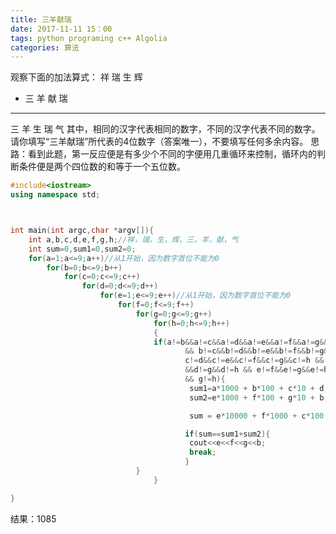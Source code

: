```yaml
---
title: 三羊献瑞
date: 2017-11-11 15：00
tags: python programing c++ Algolia
categories: 算法
---
```



观察下面的加法算式：
      祥 瑞 生 辉
  +   三 羊 献 瑞
-------------------
   三 羊 生 瑞 气
其中，相同的汉字代表相同的数字，不同的汉字代表不同的数字。
请你填写“三羊献瑞”所代表的4位数字（答案唯一），不要填写任何多余内容。
思路：看到此题，第一反应便是有多少个不同的字便用几重循环来控制，循环内的判断条件便是两个四位数的和等于一个五位数。


```c++
#include<iostream>
using namespace std;



int main(int argc,char *argv[]){
	int a,b,c,d,e,f,g,h;//祥，瑞，生，辉，三，羊，献，气  
	int sum=0,sum1=0,sum2=0;
	for(a=1;a<=9;a++)//从1开始，因为数字首位不能为0   
        for(b=0;b<=9;b++)  
            for(c=0;c<=9;c++)  
                for(d=0;d<=9;d++)  
                    for(e=1;e<=9;e++)//从1开始，因为数字首位不能为0   
                        for(f=0;f<=9;f++)  
                            for(g=0;g<=9;g++)  
                                for(h=0;h<=9;h++)  
                                {
								if(a!=b&&a!=c&&a!=d&&a!=e&&a!=f&&a!=g&&a!=h   
                                       && b!=c&&b!=d&&b!=e&&b!=f&&b!=g&&b!=h &&   
                                       c!=d&&c!=e&&c!=f&&c!=g&&c!=h && d!=e&&d!=f  
                                       &&d!=g&&d!=h && e!=f&&e!=g&&e!=h && f!=g&&f!=h   
                                       && g!=h){
                                       	sum1=a*1000 + b*100 + c*10 + d;  
                                        sum2=e*1000 + f*100 + g*10 + b;  

                                        sum = e*10000 + f*1000 + c*100 + b*10 + h;  

									   if(sum==sum1+sum2){
									   	cout<<e<<f<<g<<b;
									   	break;
									   }
							}
								}

}
 ```
结果：1085
